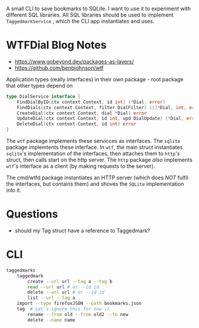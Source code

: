 A small CLI to save bookmarks to SQLite. I want to use it to experiment with different SQL libraries. All SQL libraries should be used to implement `TaggedmarkService` , which the CLI app instantiates and uses.

# WTFDial Blog Notes

- https://www.gobeyond.dev/packages-as-layers/
- https://github.com/benbjohnson/wtf

Application types (really interfaces) in their own package - root package that other types depend on

```go
type DialService interface {
	FindDialByID(ctx context.Context, id int) (*Dial, error)
	FindDials(ctx context.Context, filter DialFilter) ([]*Dial, int, error)
	CreateDial(ctx context.Context, dial *Dial) error
	UpdateDial(ctx context.Context, id int, upd DialUpdate) (*Dial, error)
	DeleteDial(ctx context.Context, id int) error
}
```

The `wtf` package implements these servicces as interfaces. The `sqlite` package implemtents these interface. In `wtf`, the main struct instantiates `sqlite`'s implementation of the interfaces, then attaches them to `http`'s struct, then calls start on the http server. The `http` package *also* implements `wtf`'s interface as a client (by making requests to the server). 

The cmd/wtfd package instantiates an HTTP server (which does *NOT* fulfil the interfaces, but contains them) and shoves the `SQLite` implementation into it.

# Questions

- should my Tag struct have a reference to Taggedmark?

# CLI

```bash
taggedmarks 
	taggedmark
		create --url url --tag a --tag b
		read --url url # or --id id
		delete --url url # or --id id
		list --url --tag a
    import --type firefoxJSON --path bookmarks.json
	tag  # Let's ignore this for now :)
		rename --from old --from old2 --to new
		delete --name name
```



